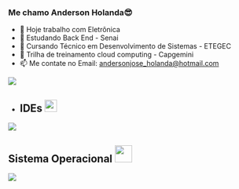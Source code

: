 ### Me chamo Anderson Holanda😎

- 🔭 Hoje trabalho com Eletrônica
- 🌱 Estudando Back End - Senai
- 🌱 Cursando Técnico em Desenvolvimento de Sistemas - ETEGEC
- 🌱 Trilha de treinamento cloud computing - Capgemini
- 📫 Me contate no Email: andersonjose_holanda@hotmail.com
<div> 
  <a href="https://instagram.com/dinhoanderson79" target="_blank"><img src="https://img.shields.io/badge/-Instagram-%23E4405F?style=for-the-badge&logo=instagram&logoColor=white" target="_blank"></a>  
</div>


- ## IDEs <img width="25" src="https://i.gifer.com/origin/b3/b34dc1592ae8556da933835c0d532738_w200.webp">
[![](https://img.shields.io/badge/Visual_Studio_Code-25744a?style=for-the-badge&logo=visual%20studio%20code&logoColor=white)](https://github.com/TatianeCMessias)

## Sistema Operacional <picture><img src = "https://github.com/JoJoDevAdventure/JoJoDevAdventure/blob/main/Images/about_me.gif?raw=true" width = 35px></picture> 
[![](https://img.shields.io/badge/Windows-423472?style=for-the-badge&logo=windows&logoColor=white)](https://github.com/dinhoanderson)
  

